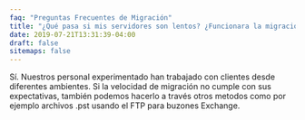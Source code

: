 ```yaml
---
faq: "Preguntas Frecuentes de Migración"
title: "¿Qué pasa si mis servidores son lentos? ¿Funcionara la migración?"
date: 2019-07-21T13:31:39-04:00
draft: false
sitemaps: false
---
```


Sí. Nuestros personal experimentado han trabajado con clientes desde diferentes ambientes. Si la velocidad de migración no cumple con sus expectativas, también podemos hacerlo a través otros metodos como por ejemplo archivos .pst usando el FTP para buzones Exchange.

